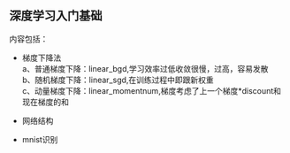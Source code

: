 ﻿## 深度学习入门基础

内容包括：
* 梯度下降法
  </br>a、普通梯度下降：linear_bgd,学习效率过低收敛很慢，过高，容易发散
  </br>b、随机梯度下降：linear_sgd,在训练过程中即跟新权重
  </br>c、动量梯度下降：linear_momentnum,梯度考虑了上一个梯度*discount和现在梯度的和
  
* 网络结构
* mnist识别
